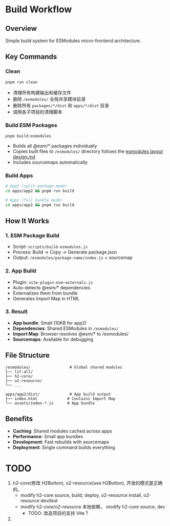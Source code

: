 # Build Workflow

## Overview
Simple build system for ESModules micro-frontend architecture.

## Key Commands

### Clean
```bash
pnpm run clean
```
- 清理所有构建输出和缓存文件
- 删除 `/esmodules/` 全局共享模块目录
- 删除所有 `packages/*/dist` 和 `apps/*/dist` 目录
- 调用各子项目的清理脚本

### Build ESM Packages
```bash
pnpm build:esmodules
```
- Builds all @esm/* packages individually
- Copies built files to `/esmodules/` directory follows the [esmodules layout design.md](esmodules%20layout%20design.md)
- Includes sourcemaps automatically

### Build Apps
```bash
# App2 (split package mode)
cd apps/app2 && pnpm run build

# App1 (full bundle mode) 
cd apps/app1 && pnpm run build
```

## How It Works

### 1. ESM Package Build
- Script: `scripts/build-esmodules.js`
- Process: Build → Copy → Generate package.json
- Output: `/esmodules/package-name/index.js` + sourcemap

### 2. App Build
- Plugin: `vite-plugin-esm-externals.js`
- Auto-detects @esm/* dependencies
- Externalizes them from bundle
- Generates Import Map in HTML

### 3. Result
- **App bundle**: Small (10KB for app2)
- **Dependencies**: Shared ESModules in `/esmodules/`
- **Import Map**: Browser resolves @esm/* to /esmodules/
- **Sourcemaps**: Available for debugging

## File Structure
```
/esmodules/                 # Global shared modules
├── lit-all/
├── h2-core/
├── o2-resource/
└── ...

apps/app2/dist/             # App build output
├── index.html             # Contains Import Map
└── assets/index-*.js      # App bundle
```

## Benefits
- **Caching**: Shared modules cached across apps
- **Performance**: Small app bundles
- **Development**: Fast rebuilds with sourcemaps
- **Deployment**: Single command builds everything

# TODO
1. h2-core(修改 H2Button), o2-resource(use H2Button), 开发的模式是正确的。
   - modify h2-core source, build, deploy, o2-resource install, o2-resource dev/test
   - modify h2-core/o2-resource 本地依赖， modify h2-core source, dev
     - TODO: 改造项目的支持 Vite ?
2. 
